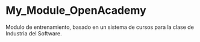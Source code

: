 # My_Module_OpenAcademy
Modulo de entrenamiento, basado en un sistema de cursos para la clase de Industria del Software.
